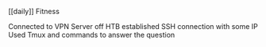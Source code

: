 [[daily]]
Fitness

Connected to VPN Server off HTB 
established SSH connection with 
some IP
Used Tmux and commands to answer the question
